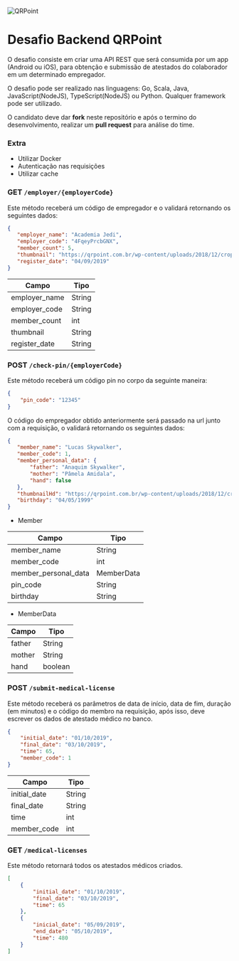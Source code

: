 ![QRPoint](https://qrpoint.com.br/wp-content/uploads/2018/12/cropped-MarcaVertical-03-1-150x150.png)

# Desafio Backend QRPoint

O desafio consiste em criar uma API REST que será consumida por um app (Android ou iOS), para obtenção e submissão de atestados do colaborador em um determinado empregador.

O desafio pode ser realizado nas linguagens: Go, Scala, Java, JavaScript(NodeJS), TypeScript(NodeJS) ou Python. Qualquer framework pode ser utilizado.

O candidato deve dar **fork** neste repositório e após o termino do desenvolvimento, realizar um **pull request** para análise do time.


### Extra
- Utilizar Docker
- Autenticação nas requisições
- Utilizar cache


### GET `/employer/{employerCode}`
Este método receberá um código de empregador e o validará retornando os seguintes dados:

```json
{
   "employer_name": "Academia Jedi",
   "employer_code": "4FqeyPrcbGNX",
   "member_count": 5,
   "thumbnail": "https://qrpoint.com.br/wp-content/uploads/2018/12/cropped-MarcaVertical-03-1.png",
   "register_date": "04/09/2019"
}
```

| Campo          | Tipo   |
|----------------|--------|
| employer_name  | String |
| employer_code  | String |
| member_count   | int    |
| thumbnail      | String |
| register_date  | String |



### POST `/check-pin/{employerCode}`
Este método receberá um código pin no corpo da seguinte maneira: 

```json
{
    "pin_code": "12345"
}
```

O código do empregador obtido anteriormente será passado na url junto com a requisição, o validará retornando os seguintes dados:

```json
{
   "member_name": "Lucas Skywalker",
   "member_code": 1,
   "member_personal_data": {
       "father": "Anaquim Skywalker",
       "mother": "Pâmela Amidala",
       "hand": false
   },
   "thumbnailHd": "https://qrpoint.com.br/wp-content/uploads/2018/12/cropped-MarcaVertical-03-1.png",
   "birthday": "04/05/1999"
}
```

- Member

| Campo                 | Tipo       |
|-----------------------|------------|
| member_name           | String     |
| member_code           | int        |
| member_personal_data  | MemberData |
| pin_code              | String     |
| birthday              | String     |

- MemberData

| Campo  | Tipo       |
|--------|------------|
| father | String     |
| mother | String     |
| hand   | boolean    |


### POST `/submit-medical-license`
Este método receberá os parâmetros de data de início, data de fim, duração (em minutos) e o código do membro na requisição, após isso, deve escrever os dados de atestado médico no banco.

```json
{
    "initial_date": "01/10/2019",
    "final_date": "03/10/2019",
    "time": 65,
    "member_code": 1
}
```

| Campo        | Tipo       |
|--------------|------------|
| initial_date | String     |
| final_date   | String     |
| time         | int        |
| member_code  | int        |


### GET `/medical-licenses`
Este método retornará todos os atestados médicos criados.

```json
[
    {
        "initial_date": "01/10/2019",
        "final_date": "03/10/2019",
        "time": 65
    },
    {
        "inicial_date": "05/09/2019",
        "end_date": "05/10/2019",
        "time": 480
    }
]
```
